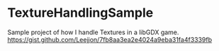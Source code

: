 # TextureHandlingSample
Sample project of how I handle Textures in a libGDX game. https://gist.github.com/Leejjon/7fb8aa3ea2e4024a9eba31fa4f3339fb
